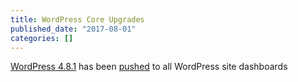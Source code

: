 ```yaml
---
title: WordPress Core Upgrades
published_date: "2017-08-01"
categories: []
---
```

[WordPress 4.8.1](https://codex.wordpress.org/Version_4.8.1) has been [pushed](https://github.com/pantheon-systems/WordPress/pull/130) to all WordPress site dashboards
